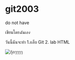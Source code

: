 # git2003
do not have

เขียนโดย*ฉันเอง*

วันนี้ฉันจะทำ
1.เเล็บ Git
2. lab HTML

![กุ้กๆๆๆๆ]([image.jpg](https://www.google.com/url?sa=i&url=https%3A%2F%2Fwww.lazada.co.th%2Fproducts%2Fjdm-i3380330445.html&psig=AOvVaw30N_ojP4yb784PIbkil46t&ust=1687579297616000&source=images&cd=vfe&ved=0CA4QjRxqFwoTCKjjy_fA2P8CFQAAAAAdAAAAABAD)https://www.google.com/url?sa=i&url=https%3A%2F%2Fwww.lazada.co.th%2Fproducts%2Fjdm-i3380330445.html&psig=AOvVaw30N_ojP4yb784PIbkil46t&ust=1687579297616000&source=images&cd=vfe&ved=0CA4QjRxqFwoTCKjjy_fA2P8CFQAAAAAdAAAAABAD)
